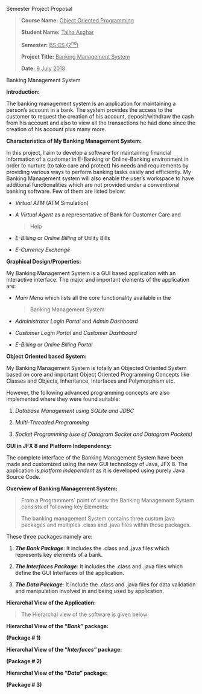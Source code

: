 Semester Project Proposal

> **Course Name:** <u>Object Oriented Programming</u>
>
> **Student Name:** <u>Talha Asghar</u>
>
> **Semester:** <u>BS.CS (2<sup>nd</sup>)</u>
>
> **Project Title:** <u>Banking Management System</u>
>
> **Date:** <u>9 July 2018</u>

Banking Management System

**Introduction:**

The banking management system is an application for maintaining a
person’s account in a bank. The system provides the access to the
customer to request the creation of his account, deposit/withdraw the
cash from his account and also to view all the transactions he had done
since the creation of his account plus many more.

**Characteristics of My Banking Management System:**

In this project, I aim to develop a software for maintaining financial
information of a customer in E-Banking or Online-Banking environment in
order to nurture (to take care and protect) his needs and requirements
by providing various ways to perform banking tasks easily and
efficiently. My Banking Management system will also enable the user’s
workspace to have additional functionalities which are not provided
under a conventional banking software. Few of them are listed below:

-   *Virtual ATM* (ATM Simulation)

-   *A Virtual Agent* as a representative of Bank for Customer Care and
    > Help

-   *E-Billing* or *Online Billing* of Utility Bills

-   *E-Currency Exchange*

**Graphical Design/Properties:**

My Banking Management System is a GUI based application with an
interactive interface. The major and important elements of the
application are:

-   *Main Menu* which lists all the core functionality available in the
    > Banking Management System

-   *Administrator Login Portal* and *Admin Dashboard*

-   *Customer Login Portal* and *Customer Dashboard*

-   *E-Billing* or *Online Billing Portal*

**Object Oriented based System:**

My Banking Management System is totally an Objected Oriented System
based on core and important Object Oriented Programming Concepts like
Classes and Objects, Inheritance, Interfaces and Polymorphism etc.

However, the following advanced programming concepts are also
implemented where they were found suitable:

1.  *Database Management using SQLite and JDBC*

2.  *Multi-Threaded Programming*

3.  *Socket Programming (use of Datagram Socket and Datagram Packets)*

**GUI in JFX 8 and Platform Independency:**

The complete interface of the Banking Management System have been made
and customized using the new GUI technology of Java, JFX 8. The
application is *platform independent* as it is developed using purely
Java Source Code.

**Overview of Banking Management System:**

> From a Programmers\` point of view the Banking Management System
> consists of following key Elements:
>
> The banking management System contains three custom java packages and
> multiples .class and .java files within those packages.

These three packages namely are:

1.  ***The Bank Package***: It includes the .class and .java files which
    represents key elements of a bank.

2.  ***The Interfaces Package***: It includes the .class and .java files
    which define the GUI Interfaces of the application.

3.  ***The Data Package***: It include the .class and .java files for
    data validation and manipulation involved in and being used by
    application.

**Hierarchal View of the Application:**

> The Hierarchal view of the software is given below:

**Hierarchal View of the “*Bank*” package:**

**(Package # 1)**

**Hierarchal View of the “*Interfaces*” package:**

**(Package # 2)**

**Hierarchal View of the “*Data*” package:**

**(Package # 3)**
